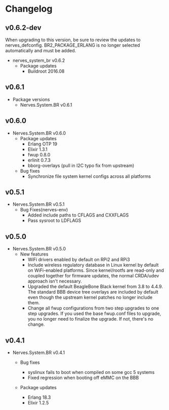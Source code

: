 # Changelog

## v0.6.2-dev

When upgrading to this version, be sure to review the updates to
nerves_defconfig. BR2_PACKAGE_ERLANG is no longer selected automatically and
must be added.

  * nerves_system_br v0.6.2
    * Package updates
      * Buildroot 2016.08

## v0.6.1

  * Package versions
    * Nerves.System.BR v0.6.1

## v0.6.0
  * Nerves.System.BR v0.6.0
    * Package updates
      * Erlang OTP 19
      * Elixir 1.3.1
      * fwup 0.8.0
      * erlinit 0.7.3
      * bborg-overlays (pull in I2C typo fix from upstream)
    * Bug fixes
      * Synchronize file system kernel configs across all platforms


## v0.5.1
  * Nerves.System.BR v0.5.1
    * Bug Fixes(nerves-env)
      * Added include paths to CFLAGS and CXXFLAGS
      * Pass sysroot to LDFLAGS

## v0.5.0
  * Nerves.System.BR v0.5.0
    * New features
      * WiFi drivers enabled by default on RPi2 and RPi3
      * Include wireless regulatory database in Linux kernel by default
        on WiFi-enabled platforms. Since kernel/rootfs are read-only and
        coupled together for firmware updates, the normal CRDA/udev approach
        isn't necessary.
      * Upgraded the default BeagleBone Black kernel from 3.8 to 4.4.9. The
        standard BBB device tree overlays are included by default even though the
        upstream kernel patches no longer include them.
      * Change all fwup configurations from two step upgrades to one step
        upgrades. If you used the base fwup.conf files to upgrade, you no
        longer need to finalize the upgrade. If not, there's no change.

## v0.4.1

  * Nerves.System.BR v0.4.1
    * Bug fixes
      * syslinux fails to boot when compiled on some gcc 5 systems
      * Fixed regression when booting off eMMC on the BBB

    * Package updates
      * Erlang 18.3
      * Elixir 1.2.5
